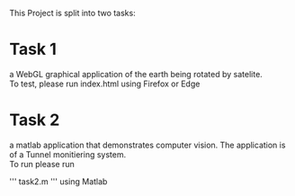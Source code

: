 This Project is split into two tasks:

# Task 1
  a WebGL graphical application of the earth being rotated by satelite.  
  To test, please run index.html using Firefox or Edge

# Task 2
  a matlab application that demonstrates computer vision. The application is of a Tunnel monitiering system.  
  To run please run
  
  ''' 
  task2.m 
  ''' 
  using Matlab
